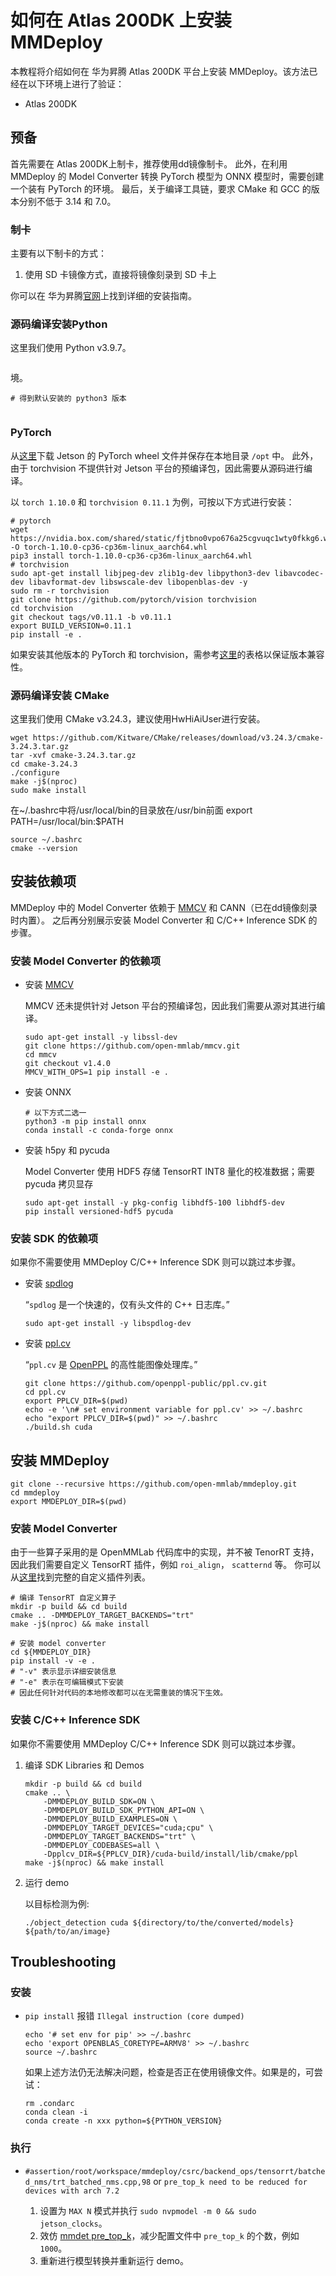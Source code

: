 # 如何在 Atlas 200DK 上安装 MMDeploy

本教程将介绍如何在 华为昇腾 Atlas 200DK 平台上安装 MMDeploy。该方法已经在以下环境上进行了验证：

- Atlas 200DK

## 预备

首先需要在 Atlas 200DK上制卡，推荐使用dd镜像制卡。
此外，在利用 MMDeploy 的 Model Converter 转换 PyTorch 模型为 ONNX 模型时，需要创建一个装有 PyTorch 的环境。
最后，关于编译工具链，要求 CMake 和 GCC 的版本分别不低于 3.14 和 7.0。

### 制卡

主要有以下制卡的方式：

1. 使用 SD 卡镜像方式，直接将镜像刻录到 SD 卡上

你可以在 华为昇腾[官网]([https://www.hiascend.com/jetpack-sdk-50dp](https://www.hiascend.com/forum/thread-0217101703106643028-1-1.html)])上找到详细的安装指南。

### 源码编译安装Python

这里我们使用 Python v3.9.7。

```shell

```

境。

```shell
# 得到默认安装的 python3 版本

```

```{note}

```

### PyTorch

从[这里](https://forums.developer.nvidia.com/t/pytorch-for-jetson-version-1-10-now-available/72048)下载 Jetson 的 PyTorch wheel 文件并保存在本地目录 `/opt` 中。
此外，由于 torchvision 不提供针对 Jetson 平台的预编译包，因此需要从源码进行编译。

以 `torch 1.10.0` 和  `torchvision 0.11.1` 为例，可按以下方式进行安装：

```shell
# pytorch
wget https://nvidia.box.com/shared/static/fjtbno0vpo676a25cgvuqc1wty0fkkg6.whl -O torch-1.10.0-cp36-cp36m-linux_aarch64.whl
pip3 install torch-1.10.0-cp36-cp36m-linux_aarch64.whl
# torchvision
sudo apt-get install libjpeg-dev zlib1g-dev libpython3-dev libavcodec-dev libavformat-dev libswscale-dev libopenblas-dev -y
sudo rm -r torchvision
git clone https://github.com/pytorch/vision torchvision
cd torchvision
git checkout tags/v0.11.1 -b v0.11.1
export BUILD_VERSION=0.11.1
pip install -e .
```

如果安装其他版本的 PyTorch 和 torchvision，需参考[这里](https://pypi.org/project/torchvision/)的表格以保证版本兼容性。

### 源码编译安装 CMake 

这里我们使用 CMake v3.24.3，建议使用HwHiAiUser进行安装。

```shell
wget https://github.com/Kitware/CMake/releases/download/v3.24.3/cmake-3.24.3.tar.gz
tar -xvf cmake-3.24.3.tar.gz
cd cmake-3.24.3
./configure
make -j$(nproc)
sudo make install
```

在~/.bashrc中将/usr/local/bin的目录放在/usr/bin前面
export PATH=/usr/local/bin:$PATH

```shell
source ~/.bashrc
cmake --version
```

## 安装依赖项

MMDeploy 中的 Model Converter 依赖于 [MMCV](https://github.com/open-mmlab/mmcv) 和 CANN（已在dd镜像刻录时内置）。
之后再分别展示安装 Model Converter 和 C/C++ Inference SDK 的步骤。

### 安装 Model Converter 的依赖项

- 安装 [MMCV](https://github.com/open-mmlab/mmcv)

  MMCV 还未提供针对 Jetson 平台的预编译包，因此我们需要从源对其进行编译。

  ```shell
  sudo apt-get install -y libssl-dev
  git clone https://github.com/open-mmlab/mmcv.git
  cd mmcv
  git checkout v1.4.0
  MMCV_WITH_OPS=1 pip install -e .
  ```

- 安装 ONNX

  ```shell
  # 以下方式二选一
  python3 -m pip install onnx
  conda install -c conda-forge onnx
  ```

- 安装 h5py 和 pycuda

  Model Converter 使用 HDF5 存储 TensorRT INT8 量化的校准数据；需要 pycuda 拷贝显存

  ```shell
  sudo apt-get install -y pkg-config libhdf5-100 libhdf5-dev
  pip install versioned-hdf5 pycuda
  ```

### 安装 SDK 的依赖项

如果你不需要使用 MMDeploy C/C++ Inference SDK 则可以跳过本步骤。

- 安装 [spdlog](https://github.com/gabime/spdlog)

  “`spdlog` 是一个快速的，仅有头文件的 C++ 日志库。”

  ```shell
  sudo apt-get install -y libspdlog-dev
  ```

- 安装 [ppl.cv](https://github.com/openppl-public/ppl.cv)

  “`ppl.cv` 是 [OpenPPL](https://openppl.ai/home) 的高性能图像处理库。”

  ```shell
  git clone https://github.com/openppl-public/ppl.cv.git
  cd ppl.cv
  export PPLCV_DIR=$(pwd)
  echo -e '\n# set environment variable for ppl.cv' >> ~/.bashrc
  echo "export PPLCV_DIR=$(pwd)" >> ~/.bashrc
  ./build.sh cuda
  ```

## 安装 MMDeploy

```shell
git clone --recursive https://github.com/open-mmlab/mmdeploy.git
cd mmdeploy
export MMDEPLOY_DIR=$(pwd)
```

### 安装 Model Converter

由于一些算子采用的是 OpenMMLab 代码库中的实现，并不被 TenorRT 支持，
因此我们需要自定义 TensorRT 插件，例如 `roi_align`， `scatternd` 等。
你可以从[这里](../06-custom-ops/tensorrt.md)找到完整的自定义插件列表。

```shell
# 编译 TensorRT 自定义算子
mkdir -p build && cd build
cmake .. -DMMDEPLOY_TARGET_BACKENDS="trt"
make -j$(nproc) && make install

# 安装 model converter
cd ${MMDEPLOY_DIR}
pip install -v -e .
# "-v" 表示显示详细安装信息
# "-e" 表示在可编辑模式下安装
# 因此任何针对代码的本地修改都可以在无需重装的情况下生效。
```

### 安装 C/C++ Inference SDK

如果你不需要使用 MMDeploy C/C++ Inference SDK 则可以跳过本步骤。

1. 编译 SDK Libraries 和 Demos

   ```shell
   mkdir -p build && cd build
   cmake .. \
       -DMMDEPLOY_BUILD_SDK=ON \
       -DMMDEPLOY_BUILD_SDK_PYTHON_API=ON \
       -DMMDEPLOY_BUILD_EXAMPLES=ON \
       -DMMDEPLOY_TARGET_DEVICES="cuda;cpu" \
       -DMMDEPLOY_TARGET_BACKENDS="trt" \
       -DMMDEPLOY_CODEBASES=all \
       -Dpplcv_DIR=${PPLCV_DIR}/cuda-build/install/lib/cmake/ppl
   make -j$(nproc) && make install
   ```

2. 运行 demo

   以目标检测为例:

   ```shell
   ./object_detection cuda ${directory/to/the/converted/models} ${path/to/an/image}
   ```

## Troubleshooting

### 安装

- `pip install` 报错 `Illegal instruction (core dumped)`

  ```shell
  echo '# set env for pip' >> ~/.bashrc
  echo 'export OPENBLAS_CORETYPE=ARMV8' >> ~/.bashrc
  source ~/.bashrc
  ```

  如果上述方法仍无法解决问题，检查是否正在使用镜像文件。如果是的，可尝试：

  ```shell
  rm .condarc
  conda clean -i
  conda create -n xxx python=${PYTHON_VERSION}
  ```

### 执行

- `#assertion/root/workspace/mmdeploy/csrc/backend_ops/tensorrt/batched_nms/trt_batched_nms.cpp,98` or `pre_top_k need to be reduced for devices with arch 7.2`

  1. 设置为 `MAX N` 模式并执行 `sudo nvpmodel -m 0 && sudo jetson_clocks`。
  2. 效仿 [mmdet pre_top_k](https://github.com/open-mmlab/mmdeploy/blob/34879e638cc2db511e798a376b9a4b9932660fe1/configs/mmdet/_base_/base_static.py#L13)，减少配置文件中 `pre_top_k` 的个数，例如 `1000`。
  3. 重新进行模型转换并重新运行 demo。
